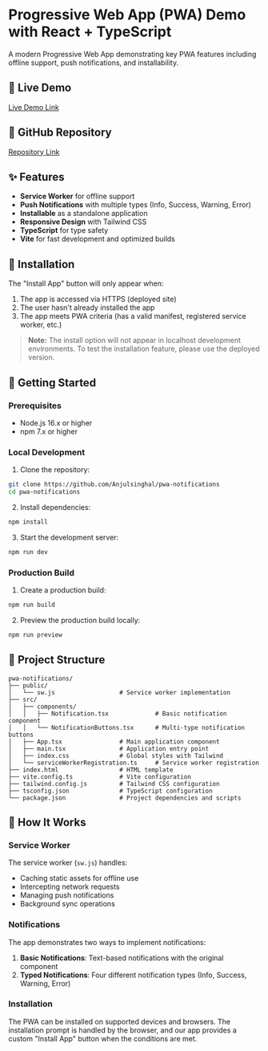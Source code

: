 # Progressive Web App (PWA) Demo with React + TypeScript

A modern Progressive Web App demonstrating key PWA features including offline support, push notifications, and installability.

## 📌 Live Demo

[Live Demo Link](https://pwa-notifications-sigma.vercel.app/)

## 📂 GitHub Repository

[Repository Link](https://github.com/Anjulsinghal/pwa-notifications)

## ✨ Features

- **Service Worker** for offline support
- **Push Notifications** with multiple types (Info, Success, Warning, Error)
- **Installable** as a standalone application
- **Responsive Design** with Tailwind CSS
- **TypeScript** for type safety
- **Vite** for fast development and optimized builds

## 📱 Installation

The "Install App" button will only appear when:
1. The app is accessed via HTTPS (deployed site)
2. The user hasn't already installed the app
3. The app meets PWA criteria (has a valid manifest, registered service worker, etc.)

> **Note:** The install option will not appear in localhost development environments. To test the installation feature, please use the deployed version.

## 🚀 Getting Started

### Prerequisites

- Node.js 16.x or higher
- npm 7.x or higher

### Local Development

1. Clone the repository:
```bash
git clone https://github.com/Anjulsinghal/pwa-notifications
cd pwa-notifications
```

2. Install dependencies:
```bash
npm install
```

3. Start the development server:
```bash
npm run dev
```

### Production Build

1. Create a production build:
```bash
npm run build
```

2. Preview the production build locally:
```bash
npm run preview
```

## 📁 Project Structure

```
pwa-notifications/
├── public/
│   └── sw.js                  # Service worker implementation
├── src/
│   ├── components/
│   │   ├── Notification.tsx             # Basic notification component
│   │   └── NotificationButtons.tsx      # Multi-type notification buttons
│   ├── App.tsx                # Main application component
│   ├── main.tsx               # Application entry point
│   ├── index.css              # Global styles with Tailwind
│   └── serviceWorkerRegistration.ts     # Service worker registration
├── index.html                 # HTML template
├── vite.config.ts             # Vite configuration
├── tailwind.config.js         # Tailwind CSS configuration
├── tsconfig.json              # TypeScript configuration
└── package.json               # Project dependencies and scripts
```

## 🔧 How It Works

### Service Worker

The service worker (`sw.js`) handles:
- Caching static assets for offline use
- Intercepting network requests
- Managing push notifications
- Background sync operations

### Notifications

The app demonstrates two ways to implement notifications:
1. **Basic Notifications**: Text-based notifications with the original component
2. **Typed Notifications**: Four different notification types (Info, Success, Warning, Error)

### Installation

The PWA can be installed on supported devices and browsers. The installation prompt is handled by the browser, and our app provides a custom "Install App" button when the conditions are met.
